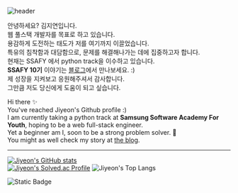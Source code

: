 
  
![header](https://capsule-render.vercel.app/api?type=wave&color=gradient&height=300&section=header&text=🌊JIYEON_KIM🐋&fontSize=50)  
  
안녕하세요? 김지연입니다.  
웹 풀스택 개발자를 목표로 하고 있습니다.  
용감하게 도전하는 태도가 저를 여기까지 이끌었습니다.  
특유의 침착함과 대담함으로, 문제를 해결해나가는 데에 집중하고자 합니다.  
현재는 SSAFY 에서 python track을 이수하고 있습니다.  
**SSAFY 10기** 이야기는 [블로그](https://timedilation.tistory.com)에서 만나보세요. :)  
제 성장을 지켜보고 응원해주셔서 감사합니다.  
그만큼 저도 당신에게 도움이 되고 싶습니다.   


Hi there ✨  
You've reached Jiyeon's Github profile :)  
I am currently taking a python track at **Samsung Software Academy For Youth**, hoping to be a web full-stack engineer.    
Yet a beginner am I, soon to be a strong problem solver. :mechanical_arm:    
You might as well check my story at [the blog](https://timedilation.tistory.com).  


---
[![Jiyeon's GitHub stats](https://github-readme-stats.vercel.app/api?username=jiyeon2536&show_icons=true&theme=neon)](https://github.com/jiyeon2536/github-readme-stats)  
[![Jiyeon's Solved.ac Profile](http://mazassumnida.wtf/api/v2/generate_badge?boj=jiyeon2536)](https://solved.ac/jiyeon2536/) ![Jiyeon's Top Langs](https://github-readme-stats.vercel.app/api/top-langs/?username=jiyeon2536&layout=compact&theme=dark)  


![Static Badge](https://img.shields.io/badge/python-skyblue?logo=python)


  

<!--
**jiyeon2536/jiyeon2536** is a ✨ _special_ ✨ repository because its `README.md` (this file) appears on your GitHub profile.

Here are some ideas to get you started:

- 🔭 I’m currently working on ...
- 🌱 I’m currently learning ...
- 👯 I’m looking to collaborate on ...
- 🤔 I’m looking for help with ...
- 💬 Ask me about ...
- 📫 How to reach me: ...
- 😄 Pronouns: ...
- ⚡ Fun fact: ...
-->
